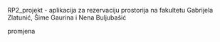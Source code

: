 RP2_projekt - aplikacija za rezervaciju prostorija na fakultetu
Gabrijela Zlatunić, Šime Gaurina i Nena Buljubašić


promjena